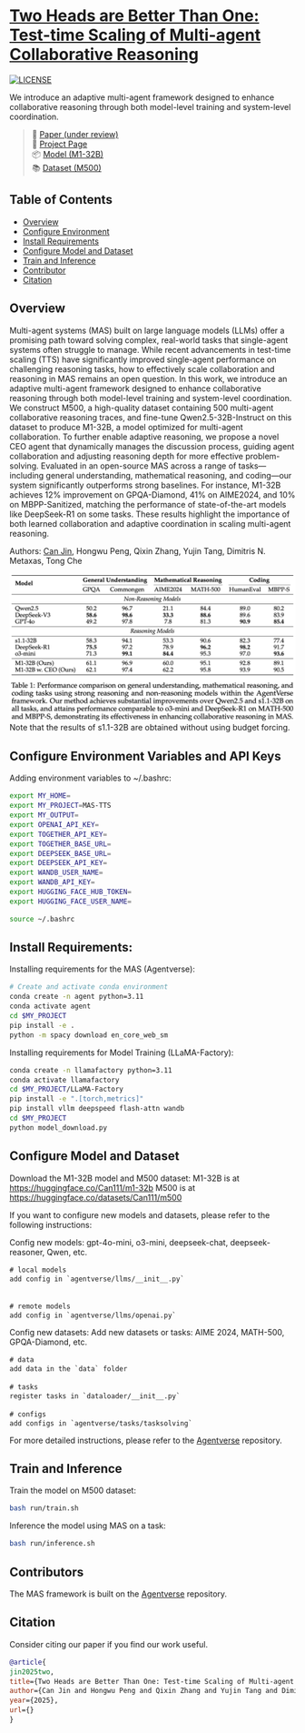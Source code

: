 # [Two Heads are Better Than One: Test-time Scaling of Multi-agent Collaborative Reasoning]()
[![LICENSE](https://img.shields.io/badge/license-Apache%202.0-blue?style=flat-square)](https://github.com/jincan333/MAS-TTS)

We introduce an adaptive multi-agent framework designed to enhance collaborative reasoning through both model-level training and system-level coordination.

> 🔗 [Paper (under review)]()  
> 🔗 [Project Page](https://github.com/jincan333/MAS-TTS)  
> 📦 [Model (M1-32B)](https://huggingface.co/Can111/m1-32b)  
> 📚 [Dataset (M500)](https://huggingface.co/datasets/Can111/m500)

## Table of Contents

- [Overview](#overview)
- [Configure Environment](#configure-environment-variables-and-api-keys)
- [Install Requirements](#install-requirements)
- [Configure Model and Dataset](#configure-model-and-dataset)
- [Train and Inference](#train-and-inference)
- [Contributor](#contributors)
- [Citation](#citation)


## Overview

Multi-agent systems (MAS) built on large language models (LLMs) offer a promising path toward solving complex, real-world tasks that single-agent systems often struggle to manage. While recent advancements in test-time scaling (TTS) have significantly improved single-agent performance on challenging reasoning tasks, how to effectively scale collaboration and reasoning in MAS remains an open question. In this work, we introduce an adaptive multi-agent framework designed to enhance collaborative reasoning through both model-level training and system-level coordination. We construct M500, a high-quality dataset containing 500 multi-agent collaborative reasoning traces, and fine-tune Qwen2.5-32B-Instruct on this dataset to produce M1-32B, a model optimized for multi-agent collaboration. To further enable adaptive reasoning, we propose a novel CEO agent that dynamically manages the discussion process, guiding agent collaboration and adjusting reasoning depth for more effective problem-solving. Evaluated in an open-source MAS across a range of tasks—including general understanding, mathematical reasoning, and coding—our system significantly outperforms strong baselines. For instance, M1-32B achieves 12\% improvement on GPQA-Diamond, 41\% on AIME2024, and 10\% on MBPP-Sanitized, matching the performance of state-of-the-art models like DeepSeek-R1 on some tasks. These results highlight the importance of both learned collaboration and adaptive coordination in scaling multi-agent reasoning. 

Authors: [Can Jin](https://jincan333.github.io/), Hongwu Peng, Qixin Zhang, Yujin Tang, Dimitris N. Metaxas, Tong Che

![MAS-TTS](documentation/performance.png)
Note that the results of s1.1-32B are obtained without using budget forcing. 

## Configure Environment Variables and API Keys
Adding environment variables to ~/.bashrc:
```bash
export MY_HOME=
export MY_PROJECT=MAS-TTS
export MY_OUTPUT=
export OPENAI_API_KEY=
export TOGETHER_API_KEY=
export TOGETHER_BASE_URL=
export DEEPSEEK_BASE_URL=
export DEEPSEEK_API_KEY=
export WANDB_USER_NAME=
export WANDB_API_KEY=
export HUGGING_FACE_HUB_TOKEN=
export HUGGING_FACE_USER_NAME=
```
```bash
source ~/.bashrc
```

## Install Requirements: 
Installing requirements for the MAS (Agentverse):
```bash
# Create and activate conda environment
conda create -n agent python=3.11
conda activate agent
cd $MY_PROJECT
pip install -e .
python -m spacy download en_core_web_sm
```

Installing requirements for Model Training (LLaMA-Factory):
```bash
conda create -n llamafactory python=3.11
conda activate llamafactory
cd $MY_PROJECT/LLaMA-Factory
pip install -e ".[torch,metrics]"
pip install vllm deepspeed flash-attn wandb
cd $MY_PROJECT
python model_download.py
```

## Configure Model and Dataset
Download the M1-32B model and M500 dataset:
M1-32B is at https://huggingface.co/Can111/m1-32b
M500 is at https://huggingface.co/datasets/Can111/m500

If you want to configure new models and datasets, please refer to the following instructions:

Config new models: gpt-4o-mini, o3-mini, deepseek-chat, deepseek-reasoner, Qwen, etc.
```
# local models
add config in `agentverse/llms/__init__.py`


# remote models
add config in `agentverse/llms/openai.py`
```

Config new datasets:
Add new datasets or tasks: AIME 2024, MATH-500, GPQA-Diamond, etc.
```
# data
add data in the `data` folder

# tasks
register tasks in `dataloader/__init__.py`

# configs
add configs in `agentverse/tasks/tasksolving`
```

For more detailed instructions, please refer to the [Agentverse](https://github.com/OpenBMB/AgentVerse) repository.

## Train and Inference

Train the model on M500 dataset:
```bash
bash run/train.sh
```

Inference the model using MAS on a task:
```bash
bash run/inference.sh
```


## Contributors
The MAS framework is built on the [Agentverse](https://github.com/OpenBMB/AgentVerse) repository.

## Citation
Consider citing our paper if you find our work useful.
```bibtex
@article{
jin2025two,
title={Two Heads are Better Than One: Test-time Scaling of Multi-agent Collaborative Reasoning},
author={Can Jin and Hongwu Peng and Qixin Zhang and Yujin Tang and Dimitris N. Metaxas and Tong Che},
year={2025},
url={}
}
```